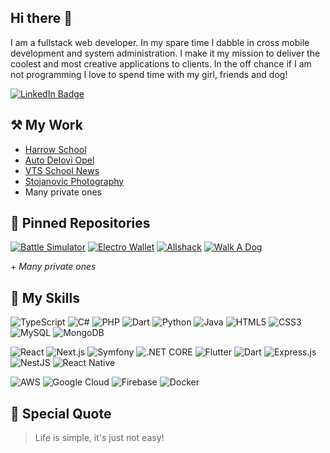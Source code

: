 ## Hi there 👋

I am a fullstack web developer. In my spare time I dabble in cross mobile development and system administration. I make it my mission to deliver the coolest and most creative applications to clients. In the off chance if I am not programming I love to spend time with my girl, friends and dog!

[![LinkedIn Badge](https://img.shields.io/badge/LinkedIn-Profile-informational?style=flat&logo=linkedin&logoColor=white&color=0D76A8)](https://www.linkedin.com/in/luka-patar%C4%8Di%C4%87-8a9632180/)

## ⚒ My Work

- [Harrow School](https://harrow.edu.rs)
- [Auto Delovi Opel](https://autodeloviopel.rs)
- [VTS School News](http://news.vts.su.ac.rs)
- [Stojanovic Photography](https://stojanovicphotography.com)
- Many private ones

## 📌 Pinned Repositories

[![Battle Simulator](https://github-readme-stats.vercel.app/api/pin/?username=LukaPatarcic&repo=battle-simulator)](https://github.com/LukaPatarcic/battle-simulator)
[![Electro Wallet](https://github-readme-stats.vercel.app/api/pin/?username=LukaPatarcic&repo=eletro-wallet)](https://github.com/LukaPatarcic/eletro-wallet)
[![Allshack](https://github-readme-stats.vercel.app/api/pin/?username=LukaPatarcic&repo=Allshack)](https://github.com/LukaPatarcic/Allshack)
[![Walk A Dog](https://github-readme-stats.vercel.app/api/pin/?username=LukaPatarcic&repo=walkadog)](https://github.com/LukaPatarcic/walkadog)

\+ *Many private ones*

## 💼 My Skills

![TypeScript](https://img.shields.io/badge/typescript-%23007ACC.svg?style=for-the-badge&logo=typescript&logoColor=white)
![C#](https://img.shields.io/badge/C%23-239120?style=for-the-badge&logo=c-sharp&logoColor=white)
![PHP](https://img.shields.io/badge/PHP-777BB4?style=for-the-badge&logo=php&logoColor=white)
![Dart](https://img.shields.io/badge/Dart-0175C2?style=for-the-badge&logo=dart&logoColor=white)
![Python](https://img.shields.io/badge/Python-3776AB?style=for-the-badge&logo=python&logoColor=white)
![Java](https://img.shields.io/badge/java-%23ED8B00.svg?style=for-the-badge&logo=java&logoColor=white)
![HTML5](https://img.shields.io/badge/HTML5-E34F26?style=for-the-badge&logo=html5&logoColor=white)
![CSS3](https://img.shields.io/badge/CSS3-1572B6?style=for-the-badge&logo=css3&logoColor=white)
![MySQL](https://img.shields.io/badge/MySQL-00000F?style=for-the-badge&logo=mysql&logoColor=white)
![MongoDB](https://img.shields.io/badge/MongoDB-4EA94B?style=for-the-badge&logo=mongodb&logoColor=white)


![React](https://img.shields.io/badge/React-20232A?style=for-the-badge&logo=react&logoColor=61DAFB)
![Next.js](https://img.shields.io/badge/Next-black?style=for-the-badge&logo=next.js&logoColor=white)
![Symfony](https://img.shields.io/badge/symfony-%23000000.svg?style=for-the-badge&logo=symfony&logoColor=white)
![.NET CORE](https://img.shields.io/badge/.NET-5C2D91?style=for-the-badge&logo=.net&logoColor=white)
![Flutter](https://img.shields.io/badge/Flutter-02569B?style=for-the-badge&logo=flutter&logoColor=white)
![Dart](https://img.shields.io/badge/Dart-0175C2?style=for-the-badge&logo=dart&logoColor=white)
![Express.js](https://img.shields.io/badge/Express.js-404D59?style=for-the-badge)
![NestJS](https://img.shields.io/badge/nestjs-%23E0234E.svg?style=for-the-badge&logo=nestjs&logoColor=white)
![React Native](https://img.shields.io/badge/React_Native-20232A?style=for-the-badge&logo=react&logoColor=61DAFB)

![AWS](https://img.shields.io/badge/AWS-%23FF9900.svg?style=for-the-badge&logo=amazon-aws&logoColor=white)
![Google Cloud](https://img.shields.io/badge/GoogleCloud-%234285F4.svg?style=for-the-badge&logo=google-cloud&logoColor=white)
![Firebase](https://img.shields.io/badge/firebase-%23039BE5.svg?style=for-the-badge&logo=firebase)
![Docker](https://img.shields.io/badge/docker-%230db7ed.svg?style=for-the-badge&logo=docker&logoColor=white)

## 🚀 Special Quote
> Life is simple, it's just not easy!
